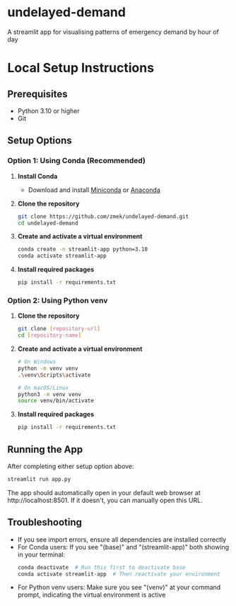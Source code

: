# undelayed-demand
A streamlit app for visualising patterns of emergency demand by hour of day

# Local Setup Instructions

## Prerequisites
- Python 3.10 or higher
- Git

## Setup Options

### Option 1: Using Conda (Recommended)
1. **Install Conda** 
   - Download and install [Miniconda](https://docs.conda.io/en/latest/miniconda.html) or [Anaconda](https://www.anaconda.com/download)

2. **Clone the repository**
   ```bash
   git clone https://github.com/zmek/undelayed-demand.git
   cd undelayed-demand
   ```

3. **Create and activate a virtual environment**
   ```bash
   conda create -n streamlit-app python=3.10
   conda activate streamlit-app
   ```

4. **Install required packages**
   ```bash
   pip install -r requirements.txt
   ```

### Option 2: Using Python venv
1. **Clone the repository**
   ```bash
   git clone [repository-url]
   cd [repository-name]
   ```

2. **Create and activate a virtual environment**
   ```bash
   # On Windows
   python -m venv venv
   .\venv\Scripts\activate

   # On macOS/Linux
   python3 -m venv venv
   source venv/bin/activate
   ```

3. **Install required packages**
   ```bash
   pip install -r requirements.txt
   ```

## Running the App

After completing either setup option above:
```bash
streamlit run app.py
```

The app should automatically open in your default web browser at http://localhost:8501. If it doesn't, you can manually open this URL.

## Troubleshooting

- If you see import errors, ensure all dependencies are installed correctly
- For Conda users: If you see "(base)" and "(streamlit-app)" both showing in your terminal:
  ```bash
  conda deactivate  # Run this first to deactivate base
  conda activate streamlit-app  # Then reactivate your environment
  ```
- For Python venv users: Make sure you see "(venv)" at your command prompt, indicating the virtual environment is active
